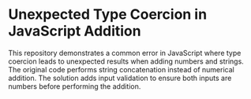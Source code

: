 # Unexpected Type Coercion in JavaScript Addition

This repository demonstrates a common error in JavaScript where type coercion leads to unexpected results when adding numbers and strings. The original code performs string concatenation instead of numerical addition. The solution adds input validation to ensure both inputs are numbers before performing the addition.